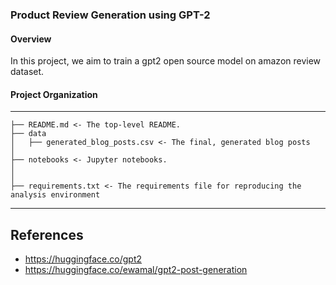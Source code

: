 ### Product Review Generation using GPT-2

#### Overview

In this project, we aim to train a gpt2 open source model on amazon review dataset.

#### Project Organization

---

```
├── README.md <- The top-level README.
├── data
│   ├── generated_blog_posts.csv <- The final, generated blog posts
│  
├── notebooks <- Jupyter notebooks.
│
│
├── requirements.txt <- The requirements file for reproducing the analysis environment
```

---

## References

- https://huggingface.co/gpt2
- https://huggingface.co/ewamal/gpt2-post-generation
